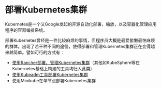 # 部署Kubernetes集群

Kubernetes是一个又Google发起的开源自动化部署，缩放，以及容器化管理应用程序的容器编排系统。

部署Kubernetes曾经是一件比较麻烦的事情，但程序员大概是最爱偷懒最怕麻烦的群体，出现了若干种不同的途径，使得部署和管理Kubernetes集群正在变得越来越简单。譬如可行的方式有：

- [使用Rancher部署、管理Kubernetes集群](setup-rancher.md)（其他如KubeSphere等在Kubernetes基础上构建的工具均归入此类）
- [使用Kubeadm工具部署Kubernetes集群](setup-kubeadm.md)
- 使用Minikube在单节点部署Kubernetes集群


